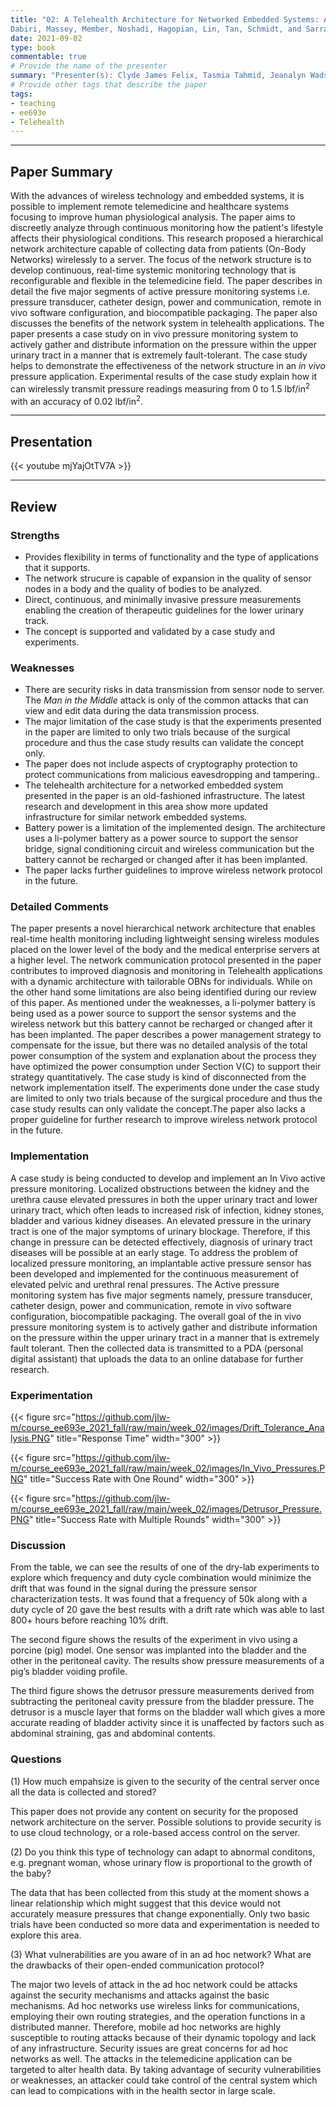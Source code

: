 ```yaml
---
title: "02: A Telehealth Architecture for Networked Embedded Systems: A Case Study in In Vivo Health Monitoring
Dabiri, Massey, Member, Noshadi, Hagopian, Lin, Tan, Schmidt, and Sarrafzadeh"
date: 2021-09-02
type: book
commentable: true
# Provide the name of the presenter
summary: "Presenter(s): Clyde James Felix, Tasmia Tahmid, Jeanalyn Wadsack-Myers "
# Provide other tags that describe the paper
tags:
- teaching
- ee693e
- Telehealth
---
```

***
## Paper Summary
With the advances of wireless technology and embedded systems, it is possible to implement remote telemedicine and healthcare systems focusing to improve human physiological analysis. The paper aims to discreetly analyze through continuous monitoring how the patient's lifestyle affects their physiological conditions. This research proposed a hierarchical network architecture capable of collecting data from patients (On-Body Networks) wirelessly to a server. The focus of the network structure is to develop continuous, real-time systemic monitoring technology that is reconfigurable and flexible in the telemedicine field. The paper describes in detail the five major segments of active pressure monitoring systems i.e. pressure transducer, catheter design, power and communication, remote in vivo software configuration, and biocompatible packaging. The paper also discusses the benefits of the network system in telehealth applications. The paper presents a case study on in vivo pressure monitoring system to actively gather and distribute information on the pressure within the upper urinary tract in a manner that is extremely fault-tolerant. The case study helps to demonstrate the effectiveness of the network structure in an _in vivo_ pressure application. Experimental results of the case study explain how it can wirelessly transmit pressure readings measuring from 0 to 1.5 lbf/in<sup>2</sup> with an accuracy of 0.02 lbf/in<sup>2</sup>.
***
## Presentation
{{< youtube mjYajOtTV7A >}}
***
## Review
### Strengths
- Provides flexibility in terms of functionality and the type of applications that it supports.
- The network strucure is capable of expansion in the quality of sensor nodes in a body and the quality of bodies to be analyzed.
- Direct, continuous, and minimally invasive pressure measurements enabling the creation of therapeutic guidelines for the lower urinary track.
- The concept is supported and validated by a case study and experiments. 

### Weaknesses
- There are security risks in data transmission from sensor node to server. The _Man in the Middle_ attack is only of the common attacks that can view and edit data during the data transmission process.
- The major limitation of the case study is that the experiments presented in the paper are limited to only two trials because of the surgical procedure and thus the case study results can validate the concept only.
- The paper does not include aspects of cryptography protection to protect communications from malicious eavesdropping and tampering..  
- The telehealth architecture for a networked embedded system presented in the paper is an old-fashioned infrastructure. The latest research and development in this area show more updated infrastructure for similar network embedded systems. 
- Battery power is a limitation of the implemented design. The architecture uses a li-polymer battery as a power source to support the sensor bridge, signal conditioning circuit and wireless communication but the battery cannot be recharged or changed after it has been implanted.
- The paper lacks further guidelines to improve wireless network protocol in the future.

### Detailed Comments
The paper presents a novel hierarchical network architecture that enables real-time health monitoring including lightweight sensing wireless modules placed on the lower level of the body and the medical enterprise servers at a higher level. The network communication protocol presented in the paper contributes to improved diagnosis and monitoring in Telehealth applications with a dynamic architecture with tailorable OBNs for individuals. While on the other hand some limitations are also being identified during our review of this paper. As mentioned under the weaknesses, a li-polymer battery is being used as a power source to support the sensor systems and the wireless network but this battery cannot be recharged or changed after it has been implanted. The paper describes a power management strategy to compensate for the issue, but there was no detailed analysis of the total power consumption of the system and explanation about the process they have optimized the power consumption under Section V(C) to support their strategy quantitatively. The case study is kind of disconnected from the network implementation itself. The experiments done under the case study are limited to only two trials because of the surgical procedure and thus the case study results can only validate the concept.The paper also lacks a proper guideline for further research to improve wireless network protocol in the future.   

### Implementation
A case study is being conducted to develop and implement an In Vivo active pressure monitoring. Localized obstructions between the kidney and the urethra cause elevated pressures in both the upper urinary tract and lower urinary tract, which often leads to increased risk of infection, kidney stones, bladder and various kidney diseases. An elevated pressure in the urinary tract is one of the major symptoms of urinary blockage. Therefore, if this change in pressure can be detected effectively, diagnosis of urinary tract diseases will be possible at an early stage. To address the problem of localized pressure monitoring, an implantable active pressure sensor has been developed and implemented for the continuous measurement of elevated pelvic and urethral renal pressures. The Active pressure monitoring system has five major segments namely, pressure transducer, catheter design, power and communication, remote in vivo software configuration, biocompatible packaging. The overall goal of the in vivo pressure monitoring system is to actively gather and distribute information on the pressure within the upper urinary tract in a manner that is extremely fault tolerant. Then the collected data is transmitted to a PDA (personal digital assistant) that uploads the data to an online database for further research. 

### Experimentation
{{< figure src="https://github.com/jlw-m/course_ee693e_2021_fall/raw/main/week_02/images/Drift_Tolerance_Analysis.PNG" title="Response Time" width="300" >}}

{{< figure src="https://github.com/jlw-m/course_ee693e_2021_fall/raw/main/week_02/images/In_Vivo_Pressures.PNG" title="Success Rate with One Round" width="300" >}}

{{< figure src="https://github.com/jlw-m/course_ee693e_2021_fall/raw/main/week_02/images/Detrusor_Pressure.PNG" title="Success Rate with Multiple Rounds" width="300" >}}

### Discussion
From the table, we can see the results of one of the dry-lab experiments to explore which frequency and duty cycle combination would minimize the drift that was found in the signal during the pressure sensor characterization tests. It was found that a frequency of 50k along with a duty cycle of 20 gave the best results with a drift rate which was able to last 800+ hours before reaching 10% drift.

The second figure shows the results of the experiment in vivo using a porcine (pig) model. One sensor was implanted into the bladder and the other in the peritoneal cavity. The results show pressure measurements of a pig’s bladder voiding profile.

The third figure shows the detrusor pressure measurements derived from subtracting the peritoneal cavity pressure from the bladder pressure. The detrusor is a muscle layer that forms on the bladder wall which gives a more accurate reading of bladder activity since it is unaffected by factors such as abdominal straining, gas and abdominal contents.

### Questions
(1) How much empahsize is given to the security of the central server once all the data is collected and stored?

This paper does not provide any content on security for the proposed network architecture on the server. Possible solutions to provide security is to use cloud technology, or a role-based access control on the server.

(2) Do you think this type of technology can adapt to abnormal conditons, e.g. pregnant woman, whose urinary flow is proportional to the growth of the baby?

The data that has been collected from this study at the moment shows a linear relationship which might suggest that this device would not accurately measure pressures that change exponentially. Only two basic trials have been conducted so more data and experimentation is needed to explore this area.


(3) What vulnerabilities are you aware of in an ad hoc network? What are the drawbacks of their open-ended communication protocol?

The major two levels of attack in the ad hoc network could be attacks against the security mechanisms and attacks against the basic mechanisms. Ad hoc networks use wireless links for communications, employing their own routing strategies, and  the operation functions  in a distributed manner. Therefore, mobile ad hoc networks are highly susceptible to routing attacks because of their dynamic topology and lack of any infrastructure. Security issues are great concerns for ad hoc networks as well. The attacks in the telemedicine application can be targeted to alter health data. By taking advantage of security vulnerabilities or weaknesses, an attacker could take control of  the central system which can lead to compications with in the health sector in large scale.  
